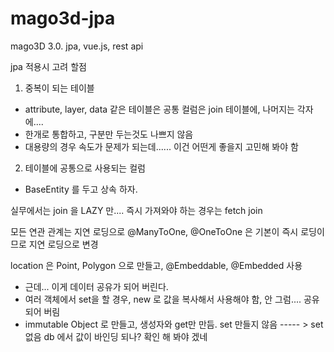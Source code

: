 # mago3d-jpa
mago3D 3.0. jpa, vue.js, rest api 

jpa 적용시 고려 할점

1. 중복이 되는 테이블
 - attribute, layer, data 같은 테이블은 
   공통 컬럼은 join 테이블에, 나머지는 각자에....
 - 한개로 통합하고, 구분만 두는것도 나쁘지 않음  
 - 대용량의 경우 속도가 문제가 되는데...... 이건 어떤게 좋을지 고민해 봐야 함
2. 테이블에 공통으로 사용되는 컬럼
 - BaseEntity 를 두고 상속 하자.

실무에서는 join 을 LAZY 만.... 즉시 가져와야 하는 경우는 fetch join

모든 연관 관계는 지연 로딩으로
@ManyToOne, @OneToOne 은 기본이 즉시 로딩이므로 지연 로딩으로 변경 

location 은 Point, Polygon 으로 만들고, @Embeddable, @Embedded 사용
 - 근데... 이게 데이터 공유가 되어 버린다.
 - 여러 객체에서 set을 할 경우, new 로 값을 복사해서 사용해야 함, 안 그럼.... 공유 되어 버림
 - immutable Object 로 만들고, 생성자와 get만 만듬. set 만들지 않음 ----- > set 없음 db 에서 값이 바인딩 되나? 확인 해 봐야 겠네

